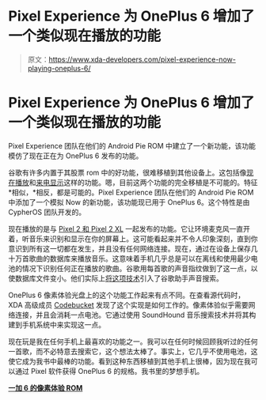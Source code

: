 # Pixel Experience 为 OnePlus 6 增加了一个类似现在播放的功能

> 原文：<https://www.xda-developers.com/pixel-experience-now-playing-oneplus-6/>

# Pixel Experience 为 OnePlus 6 增加了一个类似现在播放的功能

Pixel Experience 团队在他们的 Android Pie ROM 中建立了一个新功能，该功能模仿了现在正在为 OnePlus 6 发布的功能。

谷歌有许多内置于其股票 rom 中的好功能，很难移植到其他设备上。这包括像[现在播放](https://www.xda-developers.com/now-playing-history-google-pixel-2/)和[来电显示](https://www.xda-developers.com/enable-pixel-3-call-screening-pixel-2-pixel/)这样的功能。嗯，目前这两个功能的完全移植是不可能的。特征*相似，*相反，都是可能的。Pixel Experience 团队在他们的 Android Pie ROM 中添加了一个模拟 Now 的新功能，该功能现已用于 OnePlus 6。这个特性是由 CypherOS 团队开发的。

现在播放的是与 [Pixel 2 和 Pixel 2 XL](https://www.xda-developers.com/how-google-pixel-2-now-playing-works/) 一起发布的功能。它让环境麦克风一直开着，听音乐来识别和显示在你的屏幕上。这可能看起来并不令人印象深刻，直到你意识到所有这一切都在发生，并且没有任何网络连接。现在，通过在设备上保存几十万首歌曲的数据库来播放音乐。这意味着手机几乎总是可以在离线和使用最少电池的情况下识别任何正在播放的歌曲。谷歌用每首歌的声音指纹做到了这一点，以使数据库文件变小。他们实际上[将这项技术](https://www.xda-developers.com/pixel-2-now-playing-tech-google-assistant-song-search/)引入了谷歌助手声音搜索。

OnePlus 6 像素体验光盘上的这个功能工作起来有点不同。在查看源代码时，XDA 高级成员 [Codebucket](https://forum.xda-developers.com/member.php?u=7339792) 发现了这个实现是如何工作的。像素体验似乎需要网络连接，并且会消耗一点电池。它通过使用 SoundHound 音乐搜索技术并将其构建到手机系统中来实现这一点。

现在玩是我在任何手机上最喜欢的功能之一。我可以在任何时候回顾我听过的任何一首歌，而不必特意去搜索它，这个想法太棒了。事实上，它几乎不使用电池，这使它成为我书中最棒的功能。看到这种东西移植到其他手机上很棒，因为现在我可以通过 Pixel 软件获得 OnePlus 6 的规格。我书里的梦想手机。

[**一加 6 的像素体验 ROM**](https://forum.xda-developers.com/oneplus-6/development/rom-pixel-experience-t3856643)
